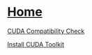 # [Home](../README.md)

[CUDA Compatibility Check](https://en.wikipedia.org/wiki/CUDA)

[Install CUDA Toolkit](https://developer.nvidia.com/cuda-downloads)